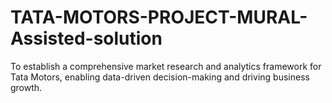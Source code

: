 # TATA-MOTORS-PROJECT-MURAL-Assisted-solution
To establish a comprehensive market research and analytics framework for Tata Motors, enabling data-driven decision-making and driving business growth.
